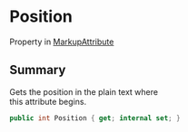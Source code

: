 # Position

Property in [MarkupAttribute](yarn.markup.markupattribute.md)

## Summary

Gets the position in the plain text where\
this attribute begins.

```csharp
public int Position { get; internal set; }
```
